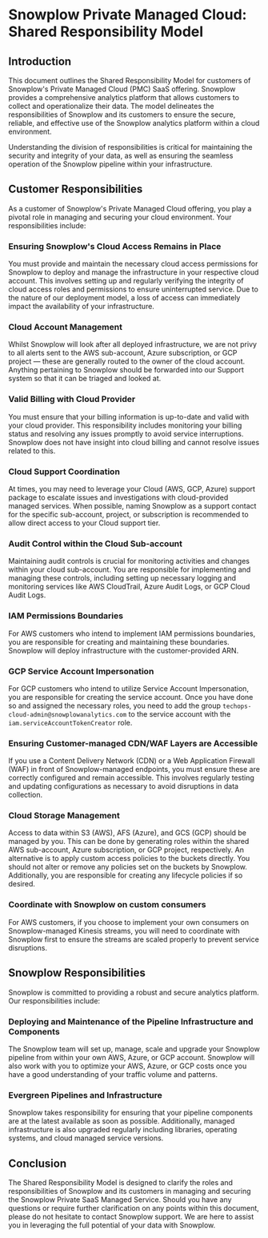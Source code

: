 # Snowplow Private Managed Cloud: Shared Responsibility Model

## Introduction

This document outlines the Shared Responsibility Model for customers of Snowplow's Private Managed Cloud (PMC) SaaS offering. Snowplow provides a comprehensive analytics platform that allows customers to collect and operationalize their data. The model delineates the responsibilities of Snowplow and its customers to ensure the secure, reliable, and effective use of the Snowplow analytics platform within a cloud environment.

Understanding the division of responsibilities is critical for maintaining the security and integrity of your data, as well as ensuring the seamless operation of the Snowplow pipeline within your infrastructure.

## Customer Responsibilities

As a customer of Snowplow's Private Managed Cloud offering, you play a pivotal role in managing and securing your cloud environment. Your responsibilities include:

### Ensuring Snowplow's Cloud Access Remains in Place

You must provide and maintain the necessary cloud access permissions for Snowplow to deploy and manage the infrastructure in your respective cloud account. This involves setting up and regularly verifying the integrity of cloud access roles and permissions to ensure uninterrupted service. Due to the nature of our deployment model, a loss of access can immediately impact the availability of your infrastructure.

### Cloud Account Management

Whilst Snowplow will look after all deployed infrastructure, we are not privy to all alerts sent to the AWS sub-account, Azure subscription, or GCP project — these are generally routed to the owner of the cloud account. Anything pertaining to Snowplow should be forwarded into our Support system so that it can be triaged and looked at.

### Valid Billing with Cloud Provider

You must ensure that your billing information is up-to-date and valid with your cloud provider. This responsibility includes monitoring your billing status and resolving any issues promptly to avoid service interruptions. Snowplow does not have insight into cloud billing and cannot resolve issues related to this.

### Cloud Support Coordination

At times, you may need to leverage your Cloud (AWS, GCP, Azure) support package to escalate issues and investigations with cloud-provided managed services. When possible, naming Snowplow as a support contact for the specific sub-account, project, or subscription is recommended to allow direct access to your Cloud support tier.

### Audit Control within the Cloud Sub-account

Maintaining audit controls is crucial for monitoring activities and changes within your cloud sub-account. You are responsible for implementing and managing these controls, including setting up necessary logging and monitoring services like AWS CloudTrail, Azure Audit Logs, or GCP Cloud Audit Logs.

### IAM Permissions Boundaries

For AWS customers who intend to implement IAM permissions boundaries, you are responsible for creating and maintaining these boundaries. Snowplow will deploy infrastructure with the customer-provided ARN.

### GCP Service Account Impersonation

For GCP customers who intend to utilize Service Account Impersonation, you are responsible for creating the service account. Once you have done so and assigned the necessary roles, you need to add the group `techops-cloud-admin@snowplowanalytics.com` to the service account with the `iam.serviceAccountTokenCreator` role.

### Ensuring Customer-managed CDN/WAF Layers are Accessible

If you use a Content Delivery Network (CDN) or a Web Application Firewall (WAF) in front of Snowplow-managed endpoints, you must ensure these are correctly configured and remain accessible. This involves regularly testing and updating configurations as necessary to avoid disruptions in data collection.

### Cloud Storage Management

Access to data within S3 (AWS), AFS (Azure), and GCS (GCP) should be managed by you. This can be done by generating roles within the shared AWS sub-account, Azure subscription, or GCP project, respectively. An alternative is to apply custom access policies to the buckets directly. You should not alter or remove any policies set on the buckets by Snowplow. Additionally, you are responsible for creating any lifecycle policies if so desired.

### Coordinate with Snowplow on custom consumers

For AWS customers, if you choose to implement your own consumers on Snowplow-managed Kinesis streams, you will need to coordinate with Snowplow first to ensure the streams are scaled properly to prevent service disruptions.

## Snowplow Responsibilities

Snowplow is committed to providing a robust and secure analytics platform. Our responsibilities include:

### Deploying and Maintenance of the Pipeline Infrastructure and Components

The Snowplow team will set up, manage, scale and upgrade your Snowplow pipeline from within your own AWS, Azure, or GCP account. Snowplow will also work with you to optimize your AWS, Azure, or GCP costs once you have a good understanding of your traffic volume and patterns.

### Evergreen Pipelines and Infrastructure

Snowplow takes responsibility for ensuring that your pipeline components are at the latest available as soon as possible. Additionally, managed infrastructure is also upgraded regularly including libraries, operating systems, and cloud managed service versions.

## Conclusion

The Shared Responsibility Model is designed to clarify the roles and responsibilities of Snowplow and its customers in managing and securing the Snowplow Private SaaS Managed Service.
Should you have any questions or require further clarification on any points within this document, please do not hesitate to contact Snowplow support. We are here to assist you in leveraging the full potential of your data with Snowplow.
